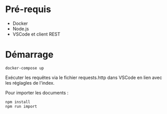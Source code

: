# Pré-requis

- Docker
- Node.js
- VSCode et client REST

# Démarrage

```
docker-compose up
```

Exécuter les requêtes via le fichier requests.http dans VSCode en lien avec les réglagles de l'index.

Pour importer les documents :

```
npm install
npm run import
```
